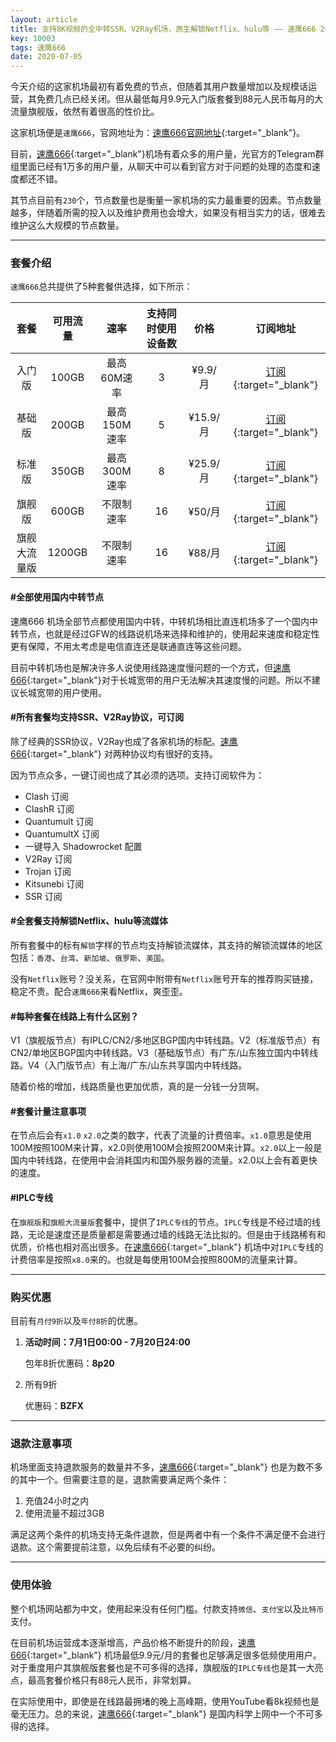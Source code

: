 ```yaml
---
layout: article
title: 支持8K视频的全中转SSR、V2Ray机场，原生解锁Netflix、hulu等 —— 速鹰666 2020年最新评测
key: 10003
tags: 速鹰666
date: 2020-07-05
---
```


今天介绍的这家机场最初有着免费的节点，但随着其用户数量增加以及规模话运营，其免费几点已经关闭。但从最低每月9.9元入门版套餐到88元人民币每月的大流量旗舰版，依然有着很高的性价比。

这家机场便是`速鹰666`，官网地址为：[速鹰666官网地址](https://bit.ly/2VMupp4){:target="_blank"}。

目前，[速鹰666](https://bit.ly/2VMupp4){:target="_blank"}机场有着众多的用户量，光官方的Telegram群组里面已经有1万多的用户量，从聊天中可以看到官方对于问题的处理的态度和速度都还不错。

其节点目前有`230`个，节点数量也是衡量一家机场的实力最重要的因素。节点数量越多，伴随着所需的投入以及维护费用也会增大，如果没有相当实力的话，很难去维护这么大规模的节点数量。

---

### 套餐介绍

`速鹰666`总共提供了5种套餐供选择，如下所示：

|  套餐  | 可用流量 | 速率 | 支持同时使用设备数 | 价格 | 订阅地址 |
|  :----:  | :----:  | :----:  | :----:  | :----:  | :----:  |
| 入门版 | 100GB | 最高60M速率 | 3 | ¥9.9/月 | [订阅](https://bit.ly/2VMupp4){:target="_blank"} |
| 基础版 | 200GB | 最高150M速率 | 5 | ¥15.9/月 | [订阅](https://bit.ly/2VMupp4){:target="_blank"} |
| 标准版 | 350GB | 最高300M速率 | 8 | ¥25.9/月 | [订阅](https://bit.ly/2VMupp4){:target="_blank"} |
| 旗舰版 | 600GB | 不限制速率 | 16 | ¥50/月 | [订阅](https://bit.ly/2VMupp4){:target="_blank"} |
| 旗舰大流量版 | 1200GB | 不限制速率 | 16 | ¥88/月 | [订阅](https://bit.ly/2VMupp4){:target="_blank"} |

####  #全部使用国内中转节点

速鹰666 机场全部节点都使用国内中转，中转机场相比直连机场多了一个国内中转节点，也就是经过GFW的线路说机场来选择和维护的，使用起来速度和稳定性更有保障，不用太考虑是电信直连还是联通直连等这些问题。

目前中转机场也是解决许多人说使用线路速度慢问题的一个方式，但[速鹰666](https://bit.ly/2VMupp4){:target="_blank"}对于长城宽带的用户无法解决其速度慢的问题。所以不建议长城宽带的用户使用。

#### #所有套餐均支持SSR、V2Ray协议，可订阅

除了经典的SSR协议，V2Ray也成了各家机场的标配。[速鹰666](https://bit.ly/2VMupp4){:target="_blank"} 对两种协议均有很好的支持。

因为节点众多，一键订阅也成了其必须的选项。支持订阅软件为：

* Clash 订阅
* ClashR 订阅
* Quantumult 订阅
* QuantumultX 订阅
* 一键导入 Shadowrocket 配置
* V2Ray 订阅
* Trojan 订阅
* Kitsunebi 订阅
* SSR 订阅

#### #全套餐支持解锁Netflix、hulu等流媒体

所有套餐中的标有`解锁`字样的节点均支持解锁流媒体，其支持的解锁流媒体的地区包括：`香港`、`台湾`、`新加坡`、`俄罗斯`、`美国`。

没有`Netflix`账号？没关系，在官网中附带有`Netflix`账号开车的推荐购买链接，稳定不贵。配合`速鹰666`来看Netflix，爽歪歪。

#### #每种套餐在线路上有什么区别？

V1（旗舰版节点）有IPLC/CN2/多地区BGP国内中转线路。V2（标准版节点）有CN2/单地区BGP国内中转线路。V3（基础版节点）有广东/山东独立国内中转线路。V4（入门版节点）有上海/广东/山东共享国内中转线路。

随着价格的增加，线路质量也更加优质，真的是一分钱一分货啊。

#### #套餐计量注意事项

在节点后会有`x1.0` `x2.0`之类的数字，代表了流量的计费倍率。`x1.0`意思是使用100M按照100M来计算，x2.0则使用100M会按照200M来计算。`x2.0`以上一般是国内中转线路，在使用中会消耗国内和国外服务器的流量。x2.0以上会有着更快的速度。

#### #IPLC专线

在`旗舰版`和`旗舰大流量版`套餐中，提供了`IPLC专线`的节点。`IPLC`专线是不经过墙的线路，无论是速度还是质量都是需要通过墙的线路无法比拟的。但是由于线路稀有和优质，价格也相对高出很多。在[速鹰666](https://bit.ly/2VMupp4){:target="_blank"} 机场中对`IPLC`专线的计费倍率是按照`x8.0`来的。也就是每使用100M会按照800M的流量来计算。

---

### 购买优惠

目前有`月付9折`以及`年付8折`的优惠。

1. **活动时间：7月1日00:00 - 7月20日24:00**

   包年8折优惠码：**8p20**

2. 所有9折

   优惠码：**BZFX**

---

### 退款注意事项

机场里面支持退款服务的数量并不多，[速鹰666](https://bit.ly/2VMupp4){:target="_blank"} 也是为数不多的其中一个。但需要注意的是，退款需要满足两个条件：

1. 充值24小时之内
2. 使用流量不超过3GB

满足这两个条件的机场支持无条件退款，但是两者中有一个条件不满足便不会进行退款。这个需要提前注意，以免后续有不必要的纠纷。

---

### 使用体验

整个机场网站都为中文，使用起来没有任何门槛。付款支持`微信`、`支付宝`以及`比特币`支付。

在目前机场运营成本逐渐增高，产品价格不断提升的阶段，[速鹰666](https://bit.ly/2VMupp4){:target="_blank"} 机场最低9.9元/月的套餐也足够满足很多低频使用用户。对于重度用户其旗舰版套餐也是不可多得的选择，旗舰版的`IPLC专线`也是其一大亮点，最高套餐价格只有88元人民币，非常划算。

在实际使用中，即使是在线路最拥堵的晚上高峰期，使用YouTube看8k视频也是毫无压力。总的来说，[速鹰666](https://bit.ly/2VMupp4){:target="_blank"} 是国内科学上网中一个不可多得的选择。